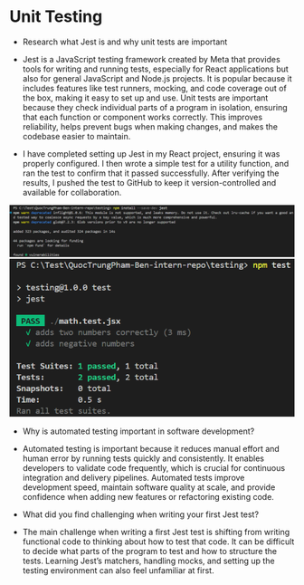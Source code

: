 # Unit Testing

- Research what Jest is and why unit tests are important

- Jest is a JavaScript testing framework created by Meta that provides tools for
  writing and running tests, especially for React applications but also for
  general JavaScript and Node.js projects. It is popular because it includes
  features like test runners, mocking, and code coverage out of the box, making
  it easy to set up and use. Unit tests are important because they check
  individual parts of a program in isolation, ensuring that each function or
  component works correctly. This improves reliability, helps prevent bugs when
  making changes, and makes the codebase easier to maintain.

- I have completed setting up Jest in my React project, ensuring it was properly
  configured. I then wrote a simple test for a utility function, and ran the
  test to confirm that it passed successfully. After verifying the results, I
  pushed the test to GitHub to keep it version-controlled and available for
  collaboration.

![Jest Dependencies Installation](JestDependenciesInstallation.png)
![Successfully Tested the function](JestTestSuccess.png)

- Why is automated testing important in software development?

- Automated testing is important because it reduces manual effort and human
  error by running tests quickly and consistently. It enables developers to
  validate code frequently, which is crucial for continuous integration and
  delivery pipelines. Automated tests improve development speed, maintain
  software quality at scale, and provide confidence when adding new features or
  refactoring existing code.

- What did you find challenging when writing your first Jest test?

- The main challenge when writing a first Jest test is shifting from writing
  functional code to thinking about how to test that code. It can be difficult
  to decide what parts of the program to test and how to structure the tests.
  Learning Jest’s matchers, handling mocks, and setting up the testing
  environment can also feel unfamiliar at first.

